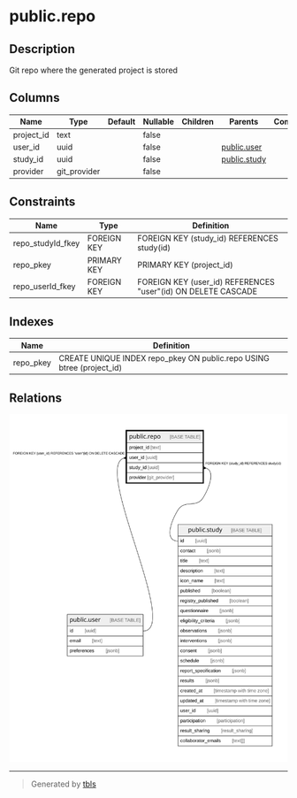 # public.repo

## Description

Git repo where the generated project is stored

## Columns

| Name | Type | Default | Nullable | Children | Parents | Comment |
| ---- | ---- | ------- | -------- | -------- | ------- | ------- |
| project_id | text |  | false |  |  |  |
| user_id | uuid |  | false |  | [public.user](public.user.md) |  |
| study_id | uuid |  | false |  | [public.study](public.study.md) |  |
| provider | git_provider |  | false |  |  |  |

## Constraints

| Name | Type | Definition |
| ---- | ---- | ---------- |
| repo_studyId_fkey | FOREIGN KEY | FOREIGN KEY (study_id) REFERENCES study(id) |
| repo_pkey | PRIMARY KEY | PRIMARY KEY (project_id) |
| repo_userId_fkey | FOREIGN KEY | FOREIGN KEY (user_id) REFERENCES "user"(id) ON DELETE CASCADE |

## Indexes

| Name | Definition |
| ---- | ---------- |
| repo_pkey | CREATE UNIQUE INDEX repo_pkey ON public.repo USING btree (project_id) |

## Relations

![er](public.repo.svg)

---

> Generated by [tbls](https://github.com/k1LoW/tbls)
